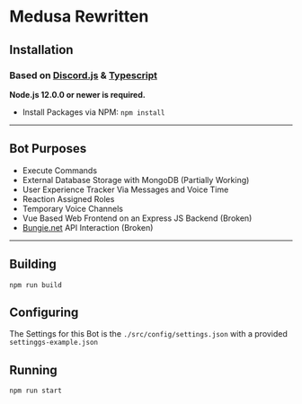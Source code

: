 # Medusa Rewritten


## Installation
### Based on [Discord.js](https://github.com/discordjs/discord.js/) & [Typescript](https://www.typescriptlang.org/)
**Node.js 12.0.0 or newer is required.**

- Install Packages via NPM:  `npm install`
___

## Bot Purposes
- Execute Commands
- External Database Storage with MongoDB (Partially Working)
- User Experience Tracker Via Messages and Voice Time
- Reaction Assigned Roles
- Temporary Voice Channels
- Vue Based Web Frontend on an Express JS Backend (Broken)
- [Bungie.net](https://www.bungie.net/) API Interaction (Broken)

___

## Building
```
npm run build
```

## Configuring
The Settings for this Bot is the `./src/config/settings.json` with a provided `settinggs-example.json`


## Running 
```
npm run start
```




